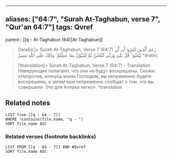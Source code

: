 
---
aliases: ["64:7", "Surah At-Taghabun, verse 7", "Qur'an 64:7"]
tags: Qvref
---

parent:: [[q - At-Taghabun (64)|At-Taghabun]]

> [!arabic]+ Surah At-Taghabun, Verse 7 (64:7)
> <span class="quran-arabic">زَعَمَ ٱلَّذِينَ كَفَرُوٓا۟ أَن لَّن يُبْعَثُوا۟ ۚ قُلْ بَلَىٰ وَرَبِّى لَتُبْعَثُنَّ ثُمَّ لَتُنَبَّؤُنَّ بِمَا عَمِلْتُمْ ۚ وَذَٰلِكَ عَلَى ٱللَّهِ يَسِيرٌ</span>
^arabic

> [!translation]+ Surah At-Taghabun, Verse 7 (64:7) - Translation
> Неверующие полагают, что они не будут воскрешены. Скажи: «Напротив, клянусь моим Господом, вы непременно будете воскрешены, а затем вам непременно сообщат о том, что вы совершили. Это для Аллаха легко».
^translation



## Related notes
```dataview
LIST from [[q - 64 - 7]]
WHERE !contains(file.name, "q - ")
SORT file.name ASC
```

### Related verses (footnote backlinks)
```dataview
LIST FROM [[q - 64 - 7]] AND #Qvref
SORT file.name ASC
```

